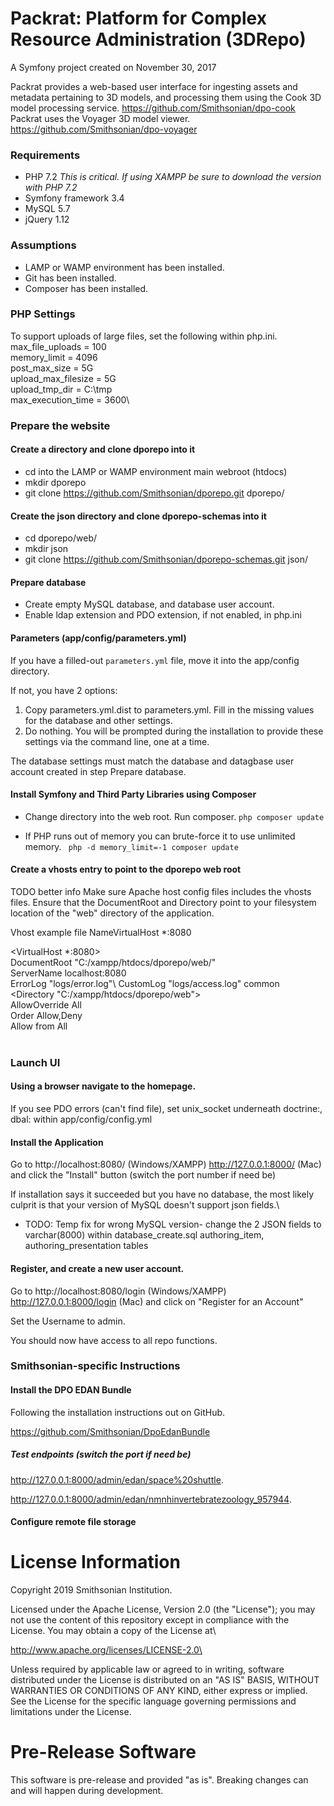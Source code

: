 # Packrat: Platform for Complex Resource Administration (3DRepo)

A Symfony project created on November 30, 2017

Packrat provides a web-based user interface for ingesting assets and metadata pertaining to 3D models, and processing them using the Cook 3D model processing service. https://github.com/Smithsonian/dpo-cook
Packrat uses the Voyager 3D model viewer. https://github.com/Smithsonian/dpo-voyager

### Requirements
- PHP 7.2 *This is critical. If using XAMPP be sure to download the version with PHP 7.2*
- Symfony framework 3.4
- MySQL 5.7
- jQuery 1.12

### Assumptions
- LAMP or WAMP environment has been installed.
- Git has been installed.
- Composer has been installed.

### PHP Settings
To support uploads of large files, set the following within php.ini.
max_file_uploads = 100\
memory_limit = 4096\
post_max_size = 5G\
upload_max_filesize = 5G\
upload_tmp_dir = C:\tmp\
max_execution_time = 3600\

### Prepare the website
#### Create a directory and clone dporepo into it
- cd into the LAMP or WAMP environment main webroot (htdocs)
- mkdir dporepo
- git clone https://github.com/Smithsonian/dporepo.git dporepo/

#### Create the json directory and clone dporepo-schemas into it
- cd dporepo/web/
- mkdir json
- git clone https://github.com/Smithsonian/dporepo-schemas.git json/

#### Prepare database
- Create empty MySQL database, and database user account.
- Enable ldap extension and PDO extension, if not enabled, in php.ini

#### Parameters (app/config/parameters.yml)
If you have a filled-out `parameters.yml` file, move it into the app/config directory.

If not, you have 2 options:
1. Copy parameters.yml.dist to parameters.yml. Fill in the missing values for the database and other settings.
2. Do nothing. You will be prompted during the installation to provide these settings via the command line, one at a time.

The database settings must match the database and datagbase user account created in step Prepare database.

#### Install Symfony and Third Party Libraries using Composer

- Change directory into the web root. Run composer.
```php composer update```

- If PHP runs out of memory you can brute-force it to use unlimited memory.
``` php -d memory_limit=-1 composer update```

#### Create a vhosts entry to point to the dporepo web root
TODO better info
Make sure Apache host config files includes the vhosts files.
Ensure that the DocumentRoot and Directory point to your filesystem location of the "web" directory of the application.

Vhost example file
NameVirtualHost *:8080

<VirtualHost *:8080><br />
    DocumentRoot "C:/xampp/htdocs/dporepo/web/"\
    ServerName localhost:8080\
    ErrorLog "logs/error.log"\ 
    CustomLog "logs/access.log" common\
    <Directory "C:/xampp/htdocs/dporepo/web"><br />
        AllowOverride All\
        Order Allow,Deny\
        Allow from All\
    </Directory><br />
</VirtualHost>


### Launch UI
#### Using a browser navigate to the homepage.
If you see PDO errors (can't find file), set unix_socket underneath doctrine:, dbal: within app/config/config.yml

#### Install the Application
Go to http://localhost:8080/ (Windows/XAMPP) http://127.0.0.1:8000/ (Mac) and click the "Install" button (switch the port number if need be)

If installation says it succeeded but you have no database, the most likely culprit is that your version of MySQL doesn't support json fields.\
- TODO: Temp fix for wrong MySQL version- change the 2 JSON fields to varchar(8000) within database_create.sql
authoring_item, authoring_presentation tables

#### Register, and create a new user account.
Go to http://localhost:8080/login (Windows/XAMPP) http://127.0.0.1:8000/login (Mac) and click on "Register for an Account"

Set the Username to admin.  

You should now have access to all repo functions.  

### Smithsonian-specific Instructions
#### Install the DPO EDAN Bundle
Following the installation instructions out on GitHub. 

https://github.com/Smithsonian/DpoEdanBundle

##### Test endpoints (switch the port if need be)

http://127.0.0.1:8000/admin/edan/space%20shuttle. 

http://127.0.0.1:8000/admin/edan/nmnhinvertebratezoology_957944. 

#### Configure remote file storage


# License Information

Copyright 2019 Smithsonian Institution.

Licensed under the Apache License, Version 2.0 (the "License"); you may not use the content of this repository except in compliance with the License. You may obtain a copy of the License at\

http://www.apache.org/licenses/LICENSE-2.0\

Unless required by applicable law or agreed to in writing, software distributed under the License is distributed on an "AS IS" BASIS, WITHOUT WARRANTIES OR CONDITIONS OF ANY KIND, either express or implied. See the License for the specific language governing permissions and limitations under the License.

# Pre-Release Software

This software is pre-release and provided "as is". Breaking changes can and will happen during development.
